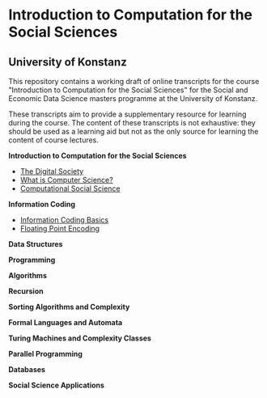 # Introduction to Computation for the Social Sciences
## University of Konstanz

This repository contains a working draft of online transcripts for the course "Introduction to Computation for the Social Sciences" for the Social and Economic Data Science masters programme at the University of Konstanz.

These transcripts aim to provide a supplementary resource for learning during the course. The content of these transcripts is not exhaustive: they should be used as a learning aid but not as the only source for learning the content of course lectures.


**Introduction to Computation for the Social Sciences**  

- [The Digital Society](https://dgarcia-eu.github.io/IntroCSS-UniKonstanz/01_Introduction/011_TheDigitalSociety/TheDigitalSociety.html)
- [What is Computer Science?](https://dgarcia-eu.github.io/IntroCSS-UniKonstanz/01_Introduction/012_ComputerScience/ComputerScience.html)
- [Computational Social Science](https://dgarcia-eu.github.io/IntroCSS-UniKonstanz/01_Introduction/013_ComputationalSocialScience/ComputationalSocialScience.html)  

**Information Coding**

- [Information Coding Basics](https://dgarcia-eu.github.io/IntroCSS-UniKonstanz/02_InformationCoding/021_InfoCodingBasics/InfoCodingBasics.html)
- [Floating Point Encoding](https://dgarcia-eu.github.io/IntroCSS-UniKonstanz/02_InformationCoding/022_FloatingPoint/FloatingPoint.html)

**Data Structures**



**Programming**




**Algorithms**




**Recursion**




**Sorting Algorithms and Complexity**




**Formal Languages and Automata**




**Turing Machines and Complexity Classes**



**Parallel Programming**



**Databases**



**Social Science Applications**
